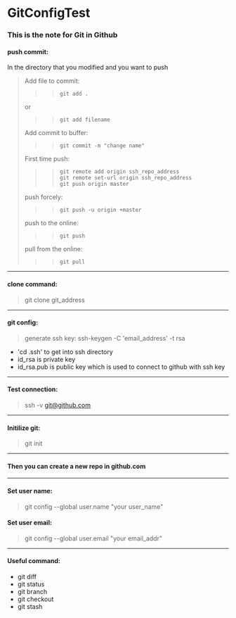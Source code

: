 # GitConfigTest

### This is the note for Git in Github
#### push commit: <br>

In the directory that you modified and you want to push<br>
> Add file to commit: 	
>>> 	git add .	
> or 	
>>> 	git add filename
> Add commit to buffer: 	
>>> 	git commit -m "change name"
> First time push:	
>>> 	git remote add origin ssh_repo_address
>>> 	git remote set-url origin ssh_repo_address
>>> 	git push origin master
> push forcely:		
>>> 	git push -u origin +master
> push to the online: 	
>>> 	git push
> pull from the online:	
>>> 	git pull
------
#### clone command:<br>
> git clone git_address<br>
------
#### git config:<br>
> generate ssh key: ssh-keygen -C 'email_address' -t rsa<br>
* 'cd .ssh' to get into ssh directory<br>
* id_rsa is private key<br>
* id_rsa.pub is public key which is used to connect to github with ssh key<br>
------
#### Test connection: 
> ssh -v git@github.com<br>
------
#### Initilize git: 
> git init<br>
------
#### Then you can create a new repo in github.com<br>
------
#### Set user name: 
> git config --global user.name "your user_name"<br>
#### Set user email: 
> git config --global user.email "your email_addr"<br>
------
#### Useful command:<br>
* git diff<br>
* git status<br>
* git branch<br>
* git checkout<br>
* git stash<br>


